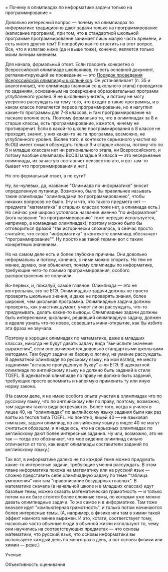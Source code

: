 = Почему в олимпиадах по информатике задачи только на программирование =

Довольно интересный вопрос — почему на олимпиадах по информатике традиционно дают задачи только на программирование (написание программ), 
при том, что в стандартной школьной программе программирование занимает лишь малую часть времени, и есть много других тем? Я попробую как-то ответить на этот вопрос. Все, что я излагаю ниже (да и выше тоже), конечно, является только моим личным мнением.

Для начала, формальный ответ. Если говорить конкретно о Всероссийской олимпиаде школьников, то есть основной документ, 
регламентирующий ее проведение — это 
[Порядок проведения Всероссийской олимпиады школьников](http://base.garant.ru/70575694/908f31cae2381bc116692d85e4fde044/#block_901).
Он устанавливает (п. 35 и аналогичные), что олимпиада (начиная со школьного этапа)
проводится по заданиям, основанным на содержании образовательных программ
*углубленного* уровня. Я не школьный учитель, и потому не могу уверенно рассуждать на тему того, что входит в такие программы,
и в каком классе появляется первое программирование, но я нагуглил какие-то программы для 7-8 классов, 
и там программирование на паскале вполне есть. Поэтому формально то, что в олимпиадах за 8 и старше классы, есть программирование,
кажется, ничему не противоречит. Если в какой-то школе программирования в 8 классе не проходят, значит, у них какая-то не та программа,
возможно, не углубленного уровня. (Более того, в контексте серьезного участия во ВсОШ имеет смысл обсуждать только 9 и старше классы,
потому что по 8 и младше классам нет ни регионального этапа, ни Всероссийского, и потому вообще олимпиады ВсОШ младше 9 класса — 
это несерьезные олимпиады, их зачастую составляет неизвестно кто, и вот там-то бывает что программирования и нет.)

Но это формальный ответ, а по сути?

Ну, во-нулевых, да, название "Олимиада по информатике" вносит определенную путаницу. Возможно, было бы правильнее называть такие олимпиады
"олимпиадами по программированию", чтобы никаких вопросов не было. (Ну и что, что такого предмета нет — предмета "математика" в старших 
классах тоже нет, а олимиада есть.) Но сейчас уже широко устоялось название именно "по информатике" (хотя название "по программированию" 
тоже нередко используется, например, в командных олимпиадах), поэтому можно было бы отговориться фразой "так исторически сложилось,
а сейчас просто считайте, что слово "информатика" в контексте олимпиад обозначает "программирование"". Ну просто как такой термин
вот с таким конкретным значением.

Но на самом деле есть и более глубокие причины. Они довольно неформальны и потому, конечно, с ними можно спорить. Но тем не менее,
думаю, они объясняют, почему олимпиады по информатике, требующие чего-то помимо программирования, особого распространения не получили.

Во-первых, и, пожалуй, самое главное. Олимпиада — это не контрольная, это не ЕГЭ. Олимпиадные задачи должны не просто проверять 
школьные знания, и даже не проверять знания, более широкие, чем школьная программа. Олимпиадные задачи должны проверять,
как участник *думает*, умеет ли он рассуждать, что-то придумывать, делать какие-то выводы.
Олимпиадные задачи должны быть интересными; школьник, решивший олимпиадную задачу, должен в идеале узнать что-то новое, совершить
мини-открытие, как бы избито эта фраза не звучала.

Поэтому в хороших олимиадах по математике, даже в младших классах, никогда не будут давать задачу вида "вычислите значение выражения", 
если оно вычисляется довольно стандартными школьными методами. Там будут задачи на базовую логику, на умение рассуждать.
В адекватной олимпиаде по русскому языку, на мой взгляд, не место заданиями "вставьте пропущенную букву" а-ля ЕГЭ.
В адекватной олимпиаде по английскому языку не должно быть заданий в стиле TOEFL.
В адекватной олимпиаде по праву не должно быть заданий, требующих просто вспомнить и напрямую применить ту или иную норму закона.

(На самом деле, я не имею особого опыта участия в олимпиадах что по русскому языку, что по английскому или по праву, поэтому,
возможно, там задания такого вида встречаются. Более того, когда я учился в лицее 40, на "олимпиадах" по английскому языку задания
были как раз взяты из тестов типа TOEFL. Но понятно, лицей 40 — не языковая гимназия, задачи олимпиад по английскому языку в лицее 40 
не могут считаться образцом, и я надеюсь, что на серьезных олимпиадах по английскому дают более интересные задания.
Ну или, возможно, это не так — тогда это обозначает, что мое видение олимпиад сильно отличается от того, как видят олимпиады
составители заданий по английскому языку.)

Так вот, в информатике далеко не по каждой теме можно придумать какие-то интересные задачи, требующие умения рассуждать. 
В этом плане информатика похожа на математику или на русский язык — сложно представить себе олимпиадную задачу по теме 
"таблица умножения" или там "правописание безударных гласных". В математике сначала (в начальной школе и в младших классах) идут 
базовые темы, можно сказать математическая грамотность — и только потом на их базе стоятся более сложные темы, по которым уже можно 
давать олимпиадные задачи. То же самое и в информатике. Там тоже вначале идет "компьютерная грамотность", и только потом
начинаются более интересные темы. (А, например, в физике или там в химии такой эффект намного менее выражен. И это, кстати,
соответствует тому, насколько часто обычные люди в обычной жизни используют то, чему они научились на соответствующих предметах
— что основы математики, что русский язык, что основы информатики вы используете каждый день по много раз в день,
а вот основы физики или химии — реже.)


Ученые

Объективность оценивания
